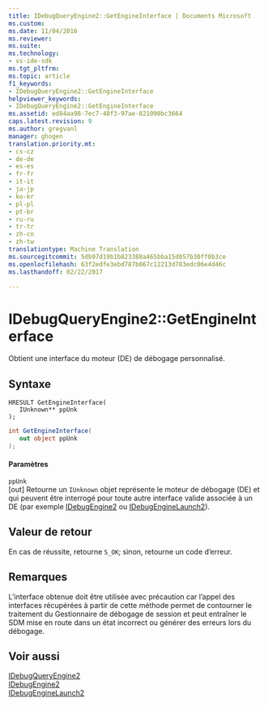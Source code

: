 ```yaml
---
title: IDebugQueryEngine2::GetEngineInterface | Documents Microsoft
ms.custom: 
ms.date: 11/04/2016
ms.reviewer: 
ms.suite: 
ms.technology:
- vs-ide-sdk
ms.tgt_pltfrm: 
ms.topic: article
f1_keywords:
- IDebugQueryEngine2::GetEngineInterface
helpviewer_keywords:
- IDebugQueryEngine2::GetEngineInterface
ms.assetid: ed84aa98-7ec7-48f3-97ae-821090bc3664
caps.latest.revision: 9
ms.author: gregvanl
manager: ghogen
translation.priority.mt:
- cs-cz
- de-de
- es-es
- fr-fr
- it-it
- ja-jp
- ko-kr
- pl-pl
- pt-br
- ru-ru
- tr-tr
- zh-cn
- zh-tw
translationtype: Machine Translation
ms.sourcegitcommit: 5db97d19b1b823388a465bba15d057b30ff0b3ce
ms.openlocfilehash: 63f2edfe3ebd787b067c12213d783edc06e4d46c
ms.lasthandoff: 02/22/2017

---
```

# <a name="idebugqueryengine2getengineinterface"></a>IDebugQueryEngine2::GetEngineInterface
Obtient une interface du moteur (DE) de débogage personnalisé.  
  
## <a name="syntax"></a>Syntaxe  
  
```cpp#  
HRESULT GetEngineInterface(   
   IUnknown** ppUnk  
);  
```  
  
```c#  
int GetEngineInterface(   
   out object ppUnk  
);  
```  
  
#### <a name="parameters"></a>Paramètres  
 `ppUnk`  
 [out] Retourne un `IUnknown` objet représente le moteur de débogage (DE) et qui peuvent être interrogé pour toute autre interface valide associée à un DE (par exemple [IDebugEngine2](../../../extensibility/debugger/reference/idebugengine2.md) ou [IDebugEngineLaunch2](../../../extensibility/debugger/reference/idebugenginelaunch2.md)).  
  
## <a name="return-value"></a>Valeur de retour  
 En cas de réussite, retourne `S_OK`; sinon, retourne un code d’erreur.  
  
## <a name="remarks"></a>Remarques  
 L’interface obtenue doit être utilisée avec précaution car l’appel des interfaces récupérées à partir de cette méthode permet de contourner le traitement du Gestionnaire de débogage de session et peut entraîner le SDM mise en route dans un état incorrect ou générer des erreurs lors du débogage.  
  
## <a name="see-also"></a>Voir aussi  
 [IDebugQueryEngine2](../../../extensibility/debugger/reference/idebugqueryengine2.md)   
 [IDebugEngine2](../../../extensibility/debugger/reference/idebugengine2.md)   
 [IDebugEngineLaunch2](../../../extensibility/debugger/reference/idebugenginelaunch2.md)
